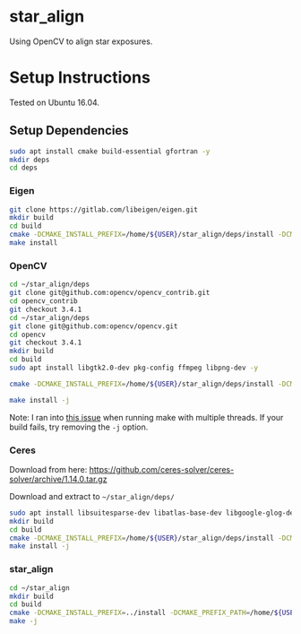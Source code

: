 # star_align
Using OpenCV to align star exposures.

# Setup Instructions

Tested on Ubuntu 16.04.

## Setup Dependencies

```Bash
sudo apt install cmake build-essential gfortran -y
mkdir deps
cd deps
```

### Eigen
```Bash
git clone https://gitlab.com/libeigen/eigen.git
mkdir build
cd build
cmake -DCMAKE_INSTALL_PREFIX=/home/${USER}/star_align/deps/install -DCMAKE_BUILD_TYPE=Release -DEIGEN_INCLUDE_DIR:PATH=/home/blake/star_align/deps/install/include/eigen3 ..
make install
```

### OpenCV
```Bash
cd ~/star_align/deps
git clone git@github.com:opencv/opencv_contrib.git
cd opencv_contrib
git checkout 3.4.1
cd ~/star_align/deps
git clone git@github.com:opencv/opencv.git
cd opencv
git checkout 3.4.1
mkdir build
cd build
sudo apt install libgtk2.0-dev pkg-config ffmpeg libpng-dev -y
```
```Bash
cmake -DCMAKE_INSTALL_PREFIX=/home/${USER}/star_align/deps/install -DCMAKE_PREFIX_PATH=/home/${USER}/star_align/deps/install -DOPENCV_EXTRA_MODULES_PATH=/home/${USER}/star_align/deps/opencv_contrib/modules -DCMAKE_BUILD_TYPE=Release -DBUILD_TESTS=OFF -DBUILD_PERF_TESTS=OFF -DBUILD_EXAMPLES=OFF -DBUILD_DOC=OFF -DOPENCV_ENABLE_NONFREE=ON -DBUILD_opencv_dnn=ON..

make install -j
```
Note: I ran into [this issue](https://github.com/opencv/opencv/issues/7636) when running make with multiple threads. If your build fails, try removing the `-j` option.

### Ceres
Download from here: https://github.com/ceres-solver/ceres-solver/archive/1.14.0.tar.gz

Download and extract to `~/star_align/deps/`
```Bash
sudo apt install libsuitesparse-dev libatlas-base-dev libgoogle-glog-dev -y
mkdir build
cd build
cmake -DCMAKE_INSTALL_PREFIX=/home/${USER}/star_align/deps/install -DCMAKE_PREFIX_PATH=/home/${USER}/star_align/deps/install -DCMAKE_BUILD_TYPE=Release -DBUILD_TESTING=OFF -DBUILD_SHARED_LIBS=ON -DBUILD_EXAMPLES=OFF -DBUILD_DOCUMENTATION=OFF ..
make install -j
```

### star_align
```Bash
cd ~/star_align
mkdir build
cd build
cmake -DCMAKE_INSTALL_PREFIX=../install -DCMAKE_PREFIX_PATH=/home/${USER}/star_align/deps/install -DCMAKE_BUILD_TYPE=Release ..
make -j
```
